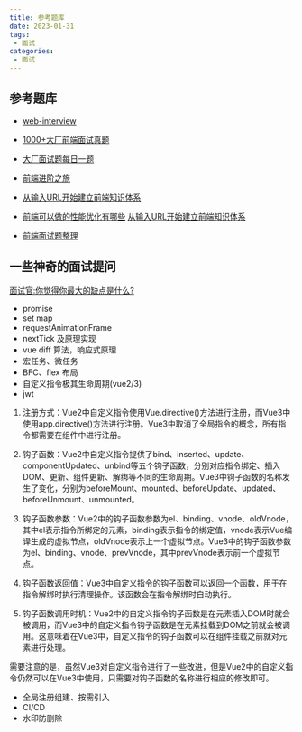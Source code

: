 ```yaml
---
title: 参考题库
date: 2023-01-31
tags:
 - 面试
categories: 
 - 面试
---
```


## 参考题库

- [web-interview](https://github.com/febobo/web-interview)
- [1000+大厂前端面试真题](https://lgwebdream.github.io/FE-Interview/vue/#vue%E9%A2%98%E7%9B%AE%E6%B1%87%E6%80%BB)

- [大厂面试题每日一题](https://q.shanyue.tech/fe/)

- [前端进阶之旅](https://interview.poetries.top/docs/base.html)
  
- [从输入URL开始建立前端知识体系](https://juejin.cn/post/6935232082482298911)

- [前端可以做的性能优化有哪些](https://juejin.cn/post/7194400984490049573)
[从输入URL开始建立前端知识体系](https://juejin.cn/post/6935232082482298911)
- [前端面试题整理](http://fanyouf.gitee.io/interview/nb/03.html#%E4%BA%8C%E3%80%81%E5%AE%9E%E7%8E%B0%E6%96%B9%E5%BC%8F)

## 一些神奇的面试提问

[面试官:你觉得你最大的缺点是什么?](https://juejin.cn/post/7120805355042373662)


- promise
- set map
- requestAnimationFrame
- nextTick 及原理实现
- vue diff 算法，响应式原理
- 宏任务、微任务
- BFC、flex 布局
- 自定义指令极其生命周期(vue2/3)
- jwt

1. 注册方式：Vue2中自定义指令使用Vue.directive()方法进行注册，而Vue3中使用app.directive()方法进行注册。Vue3中取消了全局指令的概念，所有指令都需要在组件中进行注册。

2. 钩子函数：Vue2中自定义指令提供了bind、inserted、update、componentUpdated、unbind等五个钩子函数，分别对应指令绑定、插入DOM、更新、组件更新、解绑等不同的生命周期。Vue3中钩子函数的名称发生了变化，分别为beforeMount、mounted、beforeUpdate、updated、beforeUnmount、unmounted。

3. 钩子函数参数：Vue2中的钩子函数参数为el、binding、vnode、oldVnode，其中el表示指令所绑定的元素，binding表示指令的绑定值，vnode表示Vue编译生成的虚拟节点，oldVnode表示上一个虚拟节点。Vue3中的钩子函数参数为el、binding、vnode、prevVnode，其中prevVnode表示前一个虚拟节点。

4. 钩子函数返回值：Vue3中自定义指令的钩子函数可以返回一个函数，用于在指令解绑时执行清理操作。该函数会在指令解绑时自动执行。

5. 钩子函数调用时机：Vue2中的自定义指令钩子函数是在元素插入DOM时就会被调用，而Vue3中的自定义指令钩子函数是在元素挂载到DOM之前就会被调用。这意味着在Vue3中，自定义指令的钩子函数可以在组件挂载之前就对元素进行处理。

需要注意的是，虽然Vue3对自定义指令进行了一些改进，但是Vue2中的自定义指令仍然可以在Vue3中使用，只需要对钩子函数的名称进行相应的修改即可。


- 全局注册组建、按需引入
- CI/CD
- 水印防删除